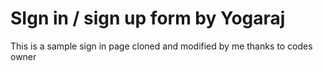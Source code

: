 # SIgn in / sign up form by Yogaraj
 This is a sample sign in page cloned and modified by me thanks to codes owner
